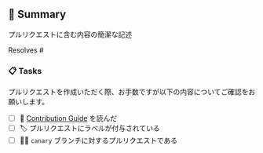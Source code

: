 ## :bookmark_tabs: Summary
プルリクエストに含む内容の簡潔な記述

Resolves #<issue-url>

### :clipboard: Tasks

プルリクエストを作成いただく際、お手数ですが以下の内容についてご確認をお願いします。

- [ ] :book: [Contribution Guide](https://github.com/zenn-dev/zenn-editor/blob/main/docs/CONTRIBUTING.md) を読んだ
- [ ] :label: プルリクエストにラベルが付与されている
- [ ] :woman_technologist: `canary` ブランチに対するプルリクエストである

